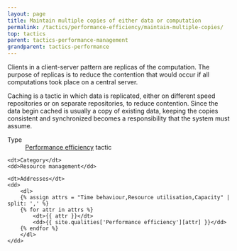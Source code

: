 ```yaml
---
layout: page
title: Maintain multiple copies of either data or computation
permalink: /tactics/performance-efficiency/maintain-multiple-copies/
top: tactics
parent: tactics-performance-management
grandparent: tactics-performance
---
```


Clients in a client-server pattern are replicas of the computation. The purpose of replicas is to reduce the contention that would occur if all computations
took place on a central server.

Caching is a tactic in which data is replicated, either on different speed repositories or on separate repositories, to reduce contention. Since the data begin
cached is usually a copy of existing data, keeping the copies consistent and synchronized becomes a responsibility that the system must assume.

<dl>
    <dt>Type</dt>
    <dd><a href="{{ '/quality/performance-efficiency/' | relative_url }}">Performance efficiency</a> tactic</dd>
    
    <dt>Category</dt>
    <dd>Resource management</dd>
    
    <dt>Addresses</dt>
    <dd>
        <dl>
        {% assign attrs = "Time behaviour,Resource utilisation,Capacity" | split: ',' %}
        {% for attr in attrs %}
            <dt>{{ attr }}</dt>
            <dd>{{ site.qualities['Performance efficiency'][attr] }}</dd>
        {% endfor %}
        </dl>
    </dd>
</dl>
